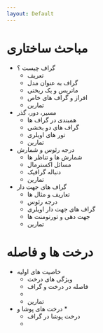 ```yaml
---
layout: Default
---
```

# مباحث ساختاری
* گراف چیست ؟
  * تعریف
  * گراف به عنوان مدل
  * ماتریس و یک ریختی
  * افراز و گراف های خاص
  * تمارین
* مسیر، دور، گذر
  * همبندی در گراف ها
  * گراف های دو بخشی
  * تور های اویلری
  * تمارین
* درجه رئوس و شمارش
  * شمارش ها و تناظر ها
  * مسائل اکسترمال
  * دنباله گرافیک
  * تمارین
* گراف های جهت دار
  * تعاریف و مثال ها
  * درجه رئوس
  * گراف های جهت دار اویلری
  * جهت دهی و تورنومنت ها
  * تمارین
# درخت ها و فاصله
* خاصیت های اولیه
  * ویژگی های درخت
  * فاصله در درخت و گراف
  * 
  * تمارین
* درخت های پوشا و 
  * 
  * درخت پوشا در گراف
  * 
